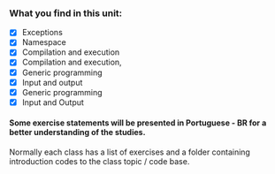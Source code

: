### What you find in this unit:
- [x] Exceptions
- [x] Namespace 
- [x] Compilation and execution
- [x] Compilation and execution,
- [x] Generic programming
- [x] Input and output
- [x] Generic programming
- [x] Input and Output
#### Some exercise statements will be presented in Portuguese - BR for a better understanding of the studies.
Normally each class has a list of exercises and a folder containing introduction codes to the class topic / code base.
